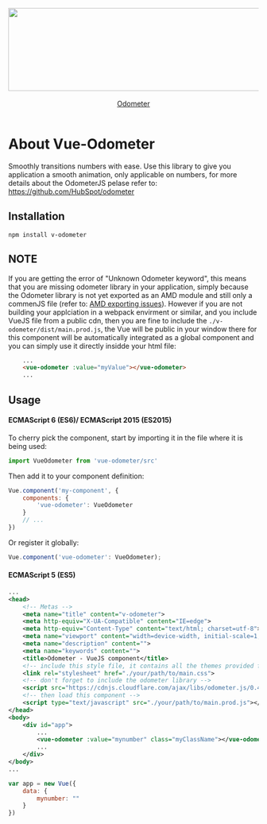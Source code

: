 <p align="center"><a href="http://github.hubspot.com/odometer/" target="_blank"><img src="http://themesawesome.com/wp-content/uploads/2014/05/odometer.png" width="523" height="167" /></a><br><br>
<a href="http://github.hubspot.com/odometer/" target="_blank">Odometer</a>
<br><br>
</p>

# About Vue-Odometer
Smoothly transitions numbers with ease. Use this library to give you application a smooth animation, only applicable on numbers, for more details about the OdometerJS pelase refer to: https://github.com/HubSpot/odometer

## Installation
```console
npm install v-odometer
```

## NOTE
If you are getting the error of "Unknown Odometer keyword", this means that you are missing odometer library in your application, simply because the Odometer library is not yet exported as an AMD module and still only a commenJS file (refer to: [AMD exporting issues](https://github.com/HubSpot/odometer/pull/102)).
However if you are not building your applciation in a webpack envirment or similar, and you include VueJS file from a public cdn, then you are fine to include the `./v-odometer/dist/main.prod.js`, the Vue will be public in your window there for this component will be automatically integrated as a global component and you can simply use it directly insidde your html file:

```html
	...
	<vue-odometer :value="myValue"></vue-odometer>
	...
```

## Usage
#### ECMAScript 6 (ES6)/ ECMAScript 2015 (ES2015)
To cherry pick the component, start by importing it in the file where it is being used:
```javascript
import VueOdometer from 'vue-odometer/src'
```
Then add it to your component definition:

```javascript
Vue.component('my-component', {
    components: {
        'vue-odometer': VueOdometer
    }
    // ...
})
```
Or register it globally:

```javascript
Vue.component('vue-odometer': VueOdometer);
```
#### ECMAScript 5 (ES5)
```xml
...
<head>
	<!-- Metas -->
	<meta name="title" content="v-odometer">
	<meta http-equiv="X-UA-Compatible" content="IE=edge">
	<meta http-equiv="Content-Type" content="text/html; charset=utf-8">
	<meta name="viewport" content="width=device-width, initial-scale=1, shrink-to-fit=no">
	<meta name="description" content="">
	<meta name="keywords" content="">
	<title>Odometer - VueJS component</title>
	<!-- include this style file, it contains all the themes provided from odometer -->
	<link rel="stylesheet" href="./your/path/to/main.css">
	<!-- don't forget to include the odometer library -->
	<script src="https://cdnjs.cloudflare.com/ajax/libs/odometer.js/0.4.8/odometer.js"></script>
	<!-- then load this component -->
	<script type="text/javascript" src="./your/path/to/main.prod.js"></script>
</head>
<body>
	<div id="app">
		...
		<vue-odometer :value="mynumber" class="myClassName"></vue-odometer>
		...
	</div>
</body>
...
```

```javascript
var app = new Vue({
	data: {
		mynumber: ""
	}
})
```